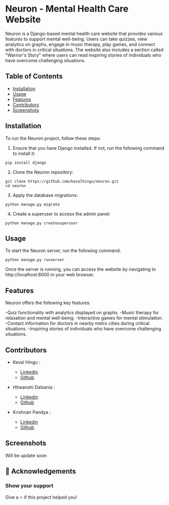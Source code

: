 # Neuron - Mental Health Care Website

Neuron is a Django-based mental health care website that provides various features to support mental well-being. Users can take quizzes, view analytics on graphs, engage in music therapy, play games, and connect with doctors in critical situations. The website also includes a section called "Warrior's Story" where users can read inspiring stories of individuals who have overcome challenging situations.

## Table of Contents

- [Installation](#installation)
- [Usage](#usage)
- [Features](#features)
- [Contributors](#contributors)
- [Screenshots](#screenshots)
 
## Installation

To run the Neuron project, follow these steps:

1. Ensure that you have Django installed. If not, run the following command to install it:

```shell
pip install django
```

2. Clone the Neuron repository:
```shell
git clone https://github.com/kevalhingu/neuron.git
cd neuron
```
3. Apply the database migrations:
```shell
python manage.py migrate
```
4. Create a superuser to access the admin panel:
```shell
python manage.py createsuperuser
```
## Usage

To start the Neuron server, run the following command:
```shell
python manage.py runserver
```
Once the server is running, you can access the website by navigating to http://localhost:8000 in your web browser.

## Features

Neuron offers the following key features:

-Quiz functionality with analytics displayed on graphs.
-Music therapy for relaxation and mental well-being.
-Interactive games for mental stimulation.
-Contact information for doctors in nearby metro cities during critical situations.
-Inspiring stories of individuals who have overcome challenging situations.

## Contributors

- Keval Hingu :
     - [Linkedin](https://www.linkedin.com/in/keval-hingu-499211219/)
     - [Github](https://github.com/kevalhingu)
     
- Hitwanshi Dalsania  :
     - [Linkedin](https://www.linkedin.com/in/hitwanshi-dalsania-b69a73250/)
     - [Github](https://github.com/hitwanshi12)
     
- Krishnan Pandya  :
     - [Linkedin](https://www.linkedin.com/in/krishnanpandya/)
     - [Github](https://github.com/krishnanpandya007)

## Screenshots 

Will be update soon 

## 🎉 Acknowledgements 
### Show your support
Give a ⭐️ if this project helped you!

